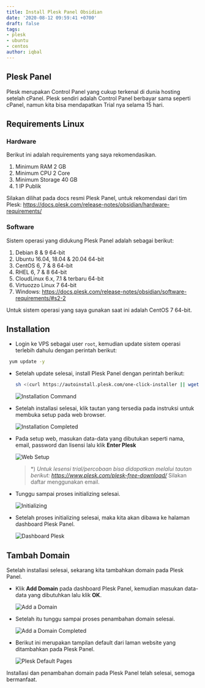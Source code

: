 ```yaml
---
title: Install Plesk Panel Obsidian
date: '2020-08-12 09:59:41 +0700'
draft: false
tags:
- plesk
- ubuntu
- centos
author: iqbal
---
```


## Plesk Panel

Plesk merupakan Control Panel yang cukup terkenal di dunia hosting setelah cPanel. Plesk sendiri adalah Control Panel berbayar sama seperti cPanel, namun kita bisa mendapatkan Trial nya selama 15 hari.

## Requirements Linux

### Hardware

Berikut ini adalah requirements yang saya rekomendasikan.

1. Minimum RAM 2 GB
2. Minimum CPU 2 Core
2. Minimum Storage 40 GB
3. 1 IP Publik

Silakan dilihat pada docs resmi Plesk Panel, untuk rekomendasi dari tim Plesk: https://docs.plesk.com/release-notes/obsidian/hardware-requirements/

### Software

Sistem operasi yang didukung Plesk Panel adalah sebagai berikut:

1. Debian 8 & 9 64-bit
2. Ubuntu 16.04, 18.04 & 20.04 64-bit
3. CentOS 6, 7 & 8 64-bit
4. RHEL 6, 7 & 8 64-bit
5. CloudLinux 6.x, 7.1 & terbaru 64-bit
6. Virtuozzo Linux 7 64-bit
7. Windows: https://docs.plesk.com/release-notes/obsidian/software-requirements/#s2-2

Untuk sistem operasi yang saya gunakan saat ini adalah CentOS 7 64-bit.

## Installation

- Login ke VPS sebagai user `root`, kemudian update sistem operasi terlebih dahulu dengan perintah berikut:

 ```bash
  yum update -y
 ```

- Setelah update selesai, install Plesk Panel dengan perintah berikut:

  ```bash
  sh <(curl https://autoinstall.plesk.com/one-click-installer || wget -O - https://autoinstall.plesk.com/one-click-installer)
  ```

  ![Installation Command](https://gh.iqbal.id/blog/img/plesk-install_centos.png)

- Setelah installasi selesai, klik tautan yang tersedia pada instruksi untuk membuka setup pada web browser.

  ![Installation Completed](https://gh.iqbal.id/blog/img/plesk-install-finish_centos.png)

- Pada setup web, masukan data-data yang dibutukan seperti nama, email, password dan lisensi lalu klik **Enter Plesk**

  ![Web Setup](https://gh.iqbal.id/blog/img/plesk-install-setupweb_centos.png)

  > *) _Untuk lesensi trial/percobaan bisa didapatkan melalui tautan berikut: https://www.plesk.com/plesk-free-download/_
  > Silakan daftar menggunakan email.

- Tunggu sampai proses initializing selesai.

  ![Initializing](https://gh.iqbal.id/blog/img/plesk-install-setupweb2_centos.png)
  
- Setelah proses initializing selesai, maka kita akan dibawa ke halaman dashboard Plesk Panel.

  ![Dashboard Plesk](https://gh.iqbal.id/blog/img/plesk-dashboard.png)
  
## Tambah Domain

Setelah installasi selesai, sekarang kita tambahkan domain pada Plesk Panel.

- Klik **Add Domain** pada dashboard Plesk Panel, kemudian masukan data-data yang dibutuhkan lalu klik **OK**.

  ![Add a Domain](https://gh.iqbal.id/blog/img/plesk-dashboard-adddomain.png)
  
- Setelah itu tunggu sampai proses penambahan domain selesai.

  ![Add a Domain Completed](https://gh.iqbal.id/blog/img/plesk-dashboard-adddomain-finish.png)

- Berikut ini merupakan tampilan default dari laman website yang ditambahkan pada Plesk Panel.

  ![Plesk Default Pages](https://gh.iqbal.id/blog/img/plesk-default-pages.png)

Installasi dan penambahan domain pada Plesk Panel telah selesai, semoga bermanfaat.
